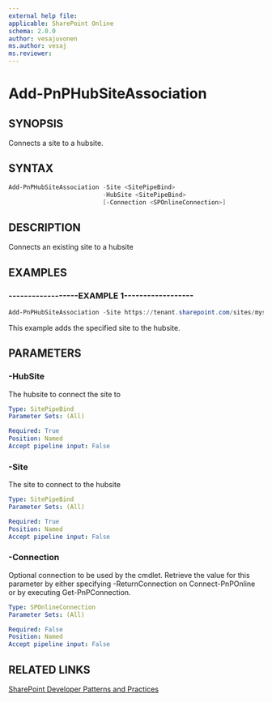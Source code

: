 ```yaml
---
external help file:
applicable: SharePoint Online
schema: 2.0.0
author: vesajuvonen
ms.author: vesaj
ms.reviewer:
---
```

# Add-PnPHubSiteAssociation

## SYNOPSIS
Connects a site to a hubsite.

## SYNTAX 

```powershell
Add-PnPHubSiteAssociation -Site <SitePipeBind>
                          -HubSite <SitePipeBind>
                          [-Connection <SPOnlineConnection>]
```

## DESCRIPTION
Connects an existing site to a hubsite

## EXAMPLES

### ------------------EXAMPLE 1------------------
```powershell
Add-PnPHubSiteAssociation -Site https://tenant.sharepoint.com/sites/mysite -HubSite https://tenant.sharepoint.com/sites/hubsite
```

This example adds the specified site to the hubsite.

## PARAMETERS

### -HubSite
The hubsite to connect the site to

```yaml
Type: SitePipeBind
Parameter Sets: (All)

Required: True
Position: Named
Accept pipeline input: False
```

### -Site
The site to connect to the hubsite

```yaml
Type: SitePipeBind
Parameter Sets: (All)

Required: True
Position: Named
Accept pipeline input: False
```

### -Connection
Optional connection to be used by the cmdlet. Retrieve the value for this parameter by either specifying -ReturnConnection on Connect-PnPOnline or by executing Get-PnPConnection.

```yaml
Type: SPOnlineConnection
Parameter Sets: (All)

Required: False
Position: Named
Accept pipeline input: False
```

## RELATED LINKS

[SharePoint Developer Patterns and Practices](https://aka.ms/sppnp)
